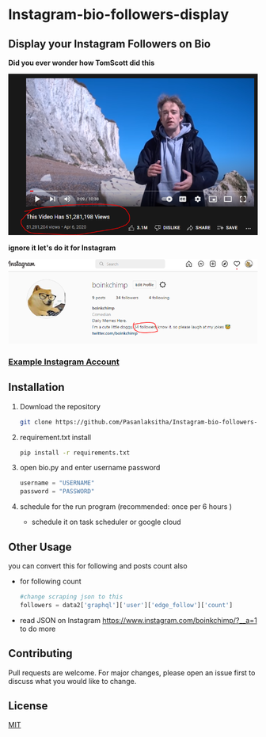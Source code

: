 # Instagram-bio-followers-display
## Display your Instagram Followers on Bio

**Did you ever wonder how TomScott did this**

![This is an image](readme/Capture1.PNG)

**ignore it let's do it for Instagram** 

![This is an image](readme/Capture2.PNG)

### [ Example Instagram Account ](https://www.instagram.com/boinkchimp/)

## Installation

1. Download the repository

    ```bash
    git clone https://github.com/Pasanlaksitha/Instagram-bio-followers-display.git
    ```

2. requirement.txt install  
    ```bash
    pip install -r requirements.txt
    ```

3. open bio.py and enter username password 
    ```python
    username = "USERNAME"
    password = "PASSWORD"
    ```
4. schedule for the run program (recommended: once per 6 hours ) 
    - schedule it on task scheduler or google cloud 

## Other Usage

you can convert this for following and posts count also 

- for following count 
    ```python
    #change scraping json to this
    followers = data2['graphql']['user']['edge_follow']['count']
    ```
- read JSON on Instagram https://www.instagram.com/boinkchimp/?__a=1 to do more



## Contributing
Pull requests are welcome. For major changes, please open an issue first to discuss what you would like to change.


## License
[MIT](https://github.com/Pasanlaksitha/Instagram-bio-followers-display/blob/main/LICENSE/)
